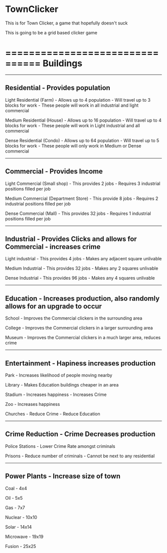 TownClicker
===========

This is for Town Clicker, a game that hopefully doesn't suck



This is going to be a grid based clicker game


================================
Buildings
================================

--------------------------------
Residential - Provides population
--------------------------------



Light Residential (Farm) - Allows up to 4 population - Will travel up to 3 blocks for work - These people will work in all 
industrial and light commercial

Medium Residential (House) - Allows up to 16 population - Will travel up to 4 blocks for work - These people will work in 
Light industrial and all commercial

Dense Residential (Condo) - Allows up to 64 population - Will travel up to 5 blocks for work - These people will only work 
in Medium or Dense commercial



--------------------------------
Commercial - Provides Income
--------------------------------



Light Commercial (Small shop) - This provides 2 jobs - Requires 3 industrial positions filled per job

Medium Commercial (Department Store) - This provide 8 jobs - Requires 2 industrial positions filled per job

Dense Commercial (Mall) - This provides 32 jobs - Requires 1 industrial positions filled per job



--------------------------------
Industrial - Provides Clicks and allows for Commercial - increases crime
--------------------------------



Light industrial - This provides 4 jobs - Makes any adjacent square unlivable

Medium Industrial - This provides 32 jobs - Makes any 2 squares unlivable

Dense Industrial - This provides 96 jobs - Makes any 4 squares unlivable



--------------------------------
Education - Increases production, also randomly allows for an upgrade to occur
--------------------------------



School - Improves the Commercial clickers in the surrounding area

College - Improves the Commercial clickers in a larger surrounding area

Museum - Improves the Commercial clickers in a much larger area, reduces crime



--------------------------------
Entertainment - Hapiness increases production
--------------------------------



Park - Increases likelihood of people moving nearby

Library - Makes Education buildings cheaper in an area

Stadium - Increases happiness - Increases Crime

Zoo - Increases happiness

Churches - Reduce Crime - Reduce Education



--------------------------------
Crime Reduction - Crime Decreases production
--------------------------------



Police Stations - Lower Crime Rate amongst criminals

Prisons - Reduce number of criminals - Cannot be next to any residential



--------------------------------
Power Plants - Increase size of town
--------------------------------


Coal - 4x4

Oil - 5x5

Gas - 7x7

Nuclear - 10x10

Solar - 14x14

Microwave - 19x19

Fusion - 25x25


